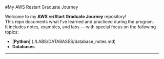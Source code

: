 #My AWS Restart Graduate Journey  

Welcome to my **AWS re/Start Graduate Journey** repository!  
This repo documents what I’ve learned and practiced during the program.  
It includes notes, examples, and labs —  with special focus on the following topics: 

- [**Python**] (./LABS/DATABASES/database_notes.md) 
- **Databases**  

---
